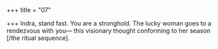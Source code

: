 +++
title = "07"

+++
Indra, stand fast. You are a stronghold. The lucky woman goes to a  rendezvous with you—
this visionary thought conforming to her season [/the ritual sequence]. 